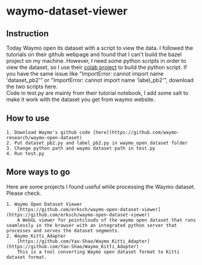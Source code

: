 # waymo-dataset-viewer

## Instruction
Today Waymo open its dataset with a script to view the data. I followed the tutorials on their github webpage and found that I can't build the bazel project on my machine. However, I need some python scripts in order to view the dataset, so I use their [colab project](https://colab.research.google.com/github/waymo-research/waymo-open-dataset/blob/v1.0.1/tutorial/tutorial.ipynb) to build the python script. If you have the same issue like "ImportError: cannot import name 'dataset_pb2'" or "ImportError: cannot import name 'label_pb2'", download the two scripts here.      
Code in test.py are mainly from their tutorial notebook, I add some salt to make it work with the dataset you get from waymo website.  

## How to use
    1. Download Waymo's github code [here](https://github.com/waymo-research/waymo-open-dataset)  
    2. Put dataset_pb2.py and label_pb2.py in waymo_open_dataset folder
    3. Change python path and waymo dataset path in test.py  
    4. Run test.py

## More ways to go
Here are some projects I found useful while processing the Waymo dataset. Please check.

    1. Waymo Open Dataset Viewer
        [https://github.com/erksch/waymo-open-dataset-viewer](https://github.com/erksch/waymo-open-dataset-viewer)
        A WebGL viewer for pointclouds of the waymo open dataset that runs seamlessly in the browser with an integrated python server that processes and serves the dataset segments.
    2. Waymo_Kitti_Adapter
        [https://github.com/Yao-Shao/Waymo_Kitti_Adapter](https://github.com/Yao-Shao/Waymo_Kitti_Adapter)
        This is a tool converting Waymo open dataset format to Kitti dataset format.